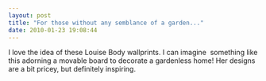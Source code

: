 ```yaml
---
layout: post
title: "For those without any semblance of a garden..."
date: 2010-01-23 19:08:44
---
```


I love the idea of these Louise Body wallprints. I can imagine  something like this adorning a movable board to decorate a gardenless home! Her designs are a bit pricey, but definitely inspiring.